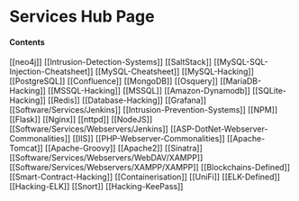 # Services Hub Page

#### Contents

[[neo4j]]
[[Intrusion-Detection-Systems]]
[[SaltStack]]
[[MySQL-SQL-Injection-Cheatsheet]]
[[MySQL-Cheatsheet]]
[[MySQL-Hacking]]
[[PostgreSQL]]
[[Confluence]]
[[MongoDB]]
[[Osquery]]
[[MariaDB-Hacking]]
[[MSSQL-Hacking]]
[[MSSQL]]
[[Amazon-Dynamodb]]
[[SQLite-Hacking]]
[[Redis]]
[[Database-Hacking]]
[[Grafana]]
[[Software/Services/Jenkins]]
[[Intrusion-Prevention-Systems]]
[[NPM]]
[[Flask]]
[[Nginx]]
[[nttpd]]
[[NodeJS]]
[[Software/Services/Webservers/Jenkins]]
[[ASP-DotNet-Webserver-Commonalities]]
[[IIS]]
[[PHP-Webserver-Commonalities]]
[[Apache-Tomcat]]
[[Apache-Groovy]]
[[Apache2]]
[[Sinatra]]
[[Software/Services/Webservers/WebDAV/XAMPP]]
[[Software/Services/Webservers/XAMPP/XAMPP]]
[[Blockchains-Defined]]
[[Smart-Contract-Hacking]]
[[Containerisation]]
[[UniFi]]
[[ELK-Defined]]
[[Hacking-ELK]]
[[Snort]]
[[Hacking-KeePass]]